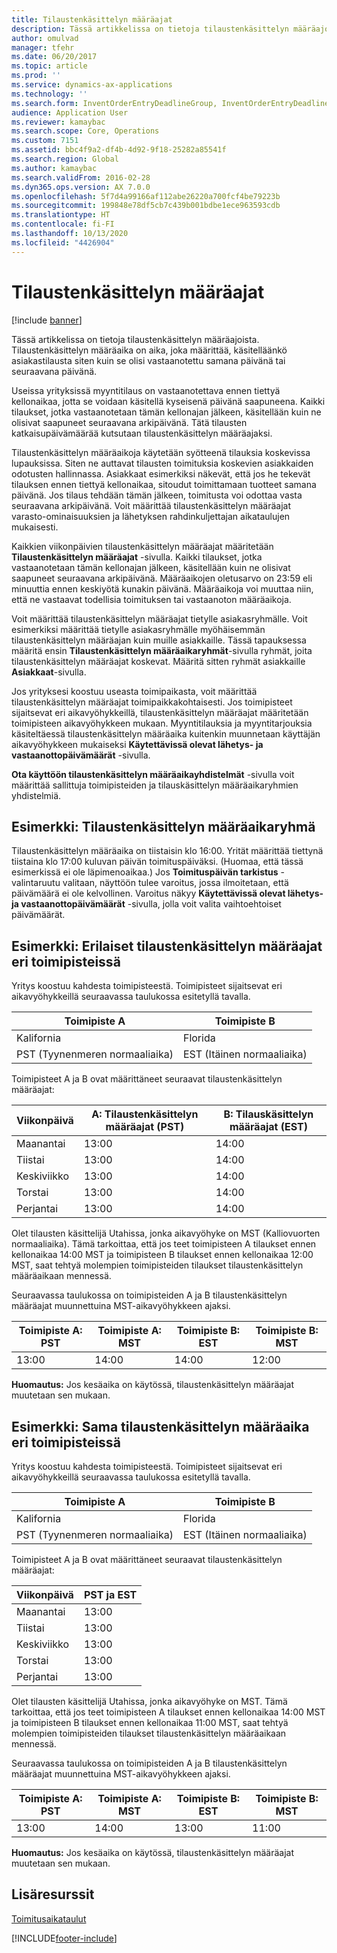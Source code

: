 ```yaml
---
title: Tilaustenkäsittelyn määräajat
description: Tässä artikkelissa on tietoja tilaustenkäsittelyn määräajoista. Tilaustenkäsittelyn määräaika on aika, joka määrittää, käsitelläänkö asiakastilausta siten kuin se olisi vastaanotettu samana päivänä tai seuraavana päivänä.
author: omulvad
manager: tfehr
ms.date: 06/20/2017
ms.topic: article
ms.prod: ''
ms.service: dynamics-ax-applications
ms.technology: ''
ms.search.form: InventOrderEntryDeadlineGroup, InventOrderEntryDeadlineParameters, InventOrderEntryDeadlineTable, MCRAutoTaxRules
audience: Application User
ms.reviewer: kamaybac
ms.search.scope: Core, Operations
ms.custom: 7151
ms.assetid: bbc4f9a2-df4b-4d92-9f18-25282a85541f
ms.search.region: Global
ms.author: kamaybac
ms.search.validFrom: 2016-02-28
ms.dyn365.ops.version: AX 7.0.0
ms.openlocfilehash: 5f7d4a99166af112abe26220a700fcf4be79223b
ms.sourcegitcommit: 199848e78df5cb7c439b001bdbe1ece963593cdb
ms.translationtype: HT
ms.contentlocale: fi-FI
ms.lasthandoff: 10/13/2020
ms.locfileid: "4426904"
---
```

# <a name="order-entry-deadlines"></a>Tilaustenkäsittelyn määräajat

[!include [banner](../includes/banner.md)]

Tässä artikkelissa on tietoja tilaustenkäsittelyn määräajoista. Tilaustenkäsittelyn määräaika on aika, joka määrittää, käsitelläänkö asiakastilausta siten kuin se olisi vastaanotettu samana päivänä tai seuraavana päivänä.

Useissa yrityksissä myyntitilaus on vastaanotettava ennen tiettyä kellonaikaa, jotta se voidaan käsitellä kyseisenä päivänä saapuneena. Kaikki tilaukset, jotka vastaanotetaan tämän kellonajan jälkeen, käsitellään kuin ne olisivat saapuneet seuraavana arkipäivänä. Tätä tilausten katkaisupäivämäärää kutsutaan tilaustenkäsittelyn määräajaksi.  

Tilaustenkäsittelyn määräaikoja käytetään syötteenä tilauksia koskevissa lupauksissa. Siten ne auttavat tilausten toimituksia koskevien asiakkaiden odotusten hallinnassa. Asiakkaat esimerkiksi näkevät, että jos he tekevät tilauksen ennen tiettyä kellonaikaa, sitoudut toimittamaan tuotteet samana päivänä. Jos tilaus tehdään tämän jälkeen, toimitusta voi odottaa vasta seuraavana arkipäivänä. Voit määrittää tilaustenkäsittelyn määräajat varasto-ominaisuuksien ja lähetyksen rahdinkuljettajan aikataulujen mukaisesti.  

Kaikkien viikonpäivien tilaustenkäsittelyn määräajat määritetään **Tilaustenkäsittelyn määräajat** -sivulla. Kaikki tilaukset, jotka vastaanotetaan tämän kellonajan jälkeen, käsitellään kuin ne olisivat saapuneet seuraavana arkipäivänä. Määräaikojen oletusarvo on 23:59 eli minuuttia ennen keskiyötä kunakin päivänä. Määräaikoja voi muuttaa niin, että ne vastaavat todellisia toimituksen tai vastaanoton määräaikoja.  

Voit määrittää tilaustenkäsittelyn määräajat tietylle asiakasryhmälle. Voit esimerkiksi määrittää tietylle asiakasryhmälle myöhäisemmän tilaustenkäsittelyn määräajan kuin muille asiakkaille. Tässä tapauksessa määritä ensin **Tilaustenkäsittelyn määräaikaryhmät**-sivulla ryhmät, joita tilaustenkäsittelyn määräajat koskevat. Määritä sitten ryhmät asiakkaille **Asiakkaat**-sivulla.  

Jos yrityksesi koostuu useasta toimipaikasta, voit määrittää tilaustenkäsittelyn määräajat toimipaikkakohtaisesti. Jos toimipisteet sijaitsevat eri aikavyöhykkeillä, tilaustenkäsittelyn määräajat määritetään toimipisteen aikavyöhykkeen mukaan. Myyntitilauksia ja myyntitarjouksia käsiteltäessä tilaustenkäsittelyn määräaika kuitenkin muunnetaan käyttäjän aikavyöhykkeen mukaiseksi **Käytettävissä olevat lähetys- ja vastaanottopäivämäärät** -sivulla.  

**Ota käyttöön tilaustenkäsittelyn määräaikayhdistelmät** -sivulla voit määrittää sallittuja toimipisteiden ja tilauskäsittelyn määräaikaryhmien yhdistelmiä.

## <a name="example-order-entry-deadline"></a>Esimerkki: Tilaustenkäsittelyn määräaikaryhmä
Tilaustenkäsittelyn määräaika on tiistaisin klo 16:00. Yrität määrittää tiettynä tiistaina klo 17:00 kuluvan päivän toimituspäiväksi. (Huomaa, että tässä esimerkissä ei ole läpimenoaikaa.) Jos **Toimituspäivän tarkistus** -valintaruutu valitaan, näyttöön tulee varoitus, jossa ilmoitetaan, että päivämäärä ei ole kelvollinen. Varoitus näkyy **Käytettävissä olevat lähetys- ja vastaanottopäivämäärät** -sivulla, jolla voit valita vaihtoehtoiset päivämäärät.

## <a name="example-different-order-entry-deadlines-per-site"></a>Esimerkki: Erilaiset tilaustenkäsittelyn määräajat eri toimipisteissä
Yritys koostuu kahdesta toimipisteestä. Toimipisteet sijaitsevat eri aikavyöhykkeillä seuraavassa taulukossa esitetyllä tavalla.

| Toimipiste A                      | Toimipiste B                      |
|-----------------------------|-----------------------------|
| Kalifornia                  | Florida                     |
| PST (Tyynenmeren normaaliaika) | EST (Itäinen normaaliaika) |

Toimipisteet A ja B ovat määrittäneet seuraavat tilaustenkäsittelyn määräajat:

| Viikonpäivä             | A: Tilaustenkäsittelyn määräajat (PST) | B: Tilauskäsittelyn määräajat (EST) |
|-----------------------------|--------------------------------|--------------------------------|
| Maanantai                      | 13:00                          | 14:00                          |
| Tiistai                     | 13:00                          | 14:00                          |
| Keskiviikko                   | 13:00                          | 14:00                          |
| Torstai                    | 13:00                          | 14:00                          |
| Perjantai                      | 13:00                          | 14:00                          |

Olet tilausten käsittelijä Utahissa, jonka aikavyöhyke on MST (Kalliovuorten normaaliaika). Tämä tarkoittaa, että jos teet toimipisteen A tilaukset ennen kellonaikaa 14:00 MST ja toimipisteen B tilaukset ennen kellonaikaa 12:00 MST, saat tehtyä molempien toimipisteiden tilaukset tilaustenkäsittelyn määräaikaan mennessä.  

Seuraavassa taulukossa on toimipisteiden A ja B tilaustenkäsittelyn määräajat muunnettuina MST-aikavyöhykkeen ajaksi.

| Toimipiste A: PST         | Toimipiste A: MST        | Toimipiste B: EST           | Toimipiste B: MST        |
|---------------------|--------------------|-----------------------|--------------------|
| 13:00               | 14:00              | 14:00                 | 12:00              |

**Huomautus:** Jos kesäaika on käytössä, tilaustenkäsittelyn määräajat muutetaan sen mukaan.

## <a name="example-same-order-entry-deadline-per-site"></a>Esimerkki: Sama tilaustenkäsittelyn määräaika eri toimipisteissä
Yritys koostuu kahdesta toimipisteestä. Toimipisteet sijaitsevat eri aikavyöhykkeillä seuraavassa taulukossa esitetyllä tavalla.

| Toimipiste A                      | Toimipiste B                      |
|-----------------------------|-----------------------------|
| Kalifornia                  | Florida                     |
| PST (Tyynenmeren normaaliaika) | EST (Itäinen normaaliaika) |

Toimipisteet A ja B ovat määrittäneet seuraavat tilaustenkäsittelyn määräajat:

| Viikonpäivä | PST ja EST |
|-----------------|-------------|
| Maanantai          | 13:00       |
| Tiistai         | 13:00       |
| Keskiviikko       | 13:00       |
| Torstai        | 13:00       |
| Perjantai          | 13:00       |

Olet tilausten käsittelijä Utahissa, jonka aikavyöhyke on MST. Tämä tarkoittaa, että jos teet toimipisteen A tilaukset ennen kellonaikaa 14:00 MST ja toimipisteen B tilaukset ennen kellonaikaa 11:00 MST, saat tehtyä molempien toimipisteiden tilaukset tilaustenkäsittelyn määräaikaan mennessä. 

Seuraavassa taulukossa on toimipisteiden A ja B tilaustenkäsittelyn määräajat muunnettuina MST-aikavyöhykkeen ajaksi.

| Toimipiste A: PST         | Toimipiste A: MST        | Toimipiste B: EST           | Toimipiste B: MST        |
|---------------------|--------------------|-----------------------|--------------------|
| 13:00               | 14:00              | 13:00                 | 11:00              |

**Huomautus:** Jos kesäaika on käytössä, tilaustenkäsittelyn määräajat muutetaan sen mukaan.

<a name="additional-resources"></a>Lisäresurssit
--------

[Toimitusaikataulut](delivery-schedules.md)





[!INCLUDE[footer-include](../../includes/footer-banner.md)]